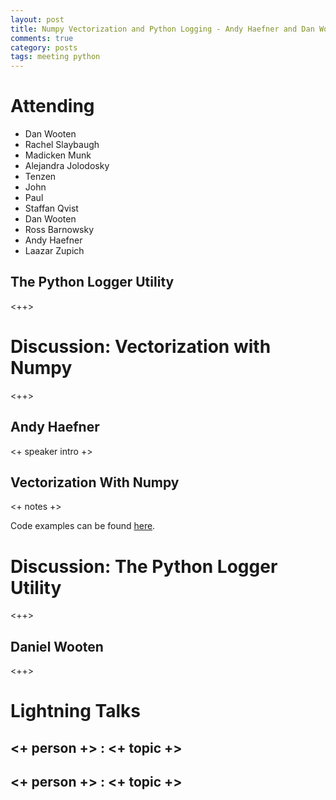 ```yaml
---
layout: post
title: Numpy Vectorization and Python Logging - Andy Haefner and Dan Wooten
comments: true
category: posts
tags: meeting python
---
```



# Attending

- Dan Wooten
- Rachel Slaybaugh
- Madicken Munk
- Alejandra Jolodosky
- Tenzen
- John
- Paul
- Staffan Qvist
- Dan Wooten
- Ross Barnowsky
- Andy Haefner
- Laazar Zupich

## The Python Logger Utility

<++>

# Discussion: Vectorization with Numpy 

<++>

## Andy Haefner 

<+ speaker intro +> 

## Vectorization With Numpy

<+ notes +>

Code examples can be found [here][code].

# Discussion: The Python Logger Utility

<++>

## Daniel Wooten

<++>


# Lightning Talks 

## <+ person +> : <+ topic +>

## <+ person +> : <+ topic +>


[code]: https://github.com/thehackerwithin/berkeley/tree/master/topic "Code Examples" 
